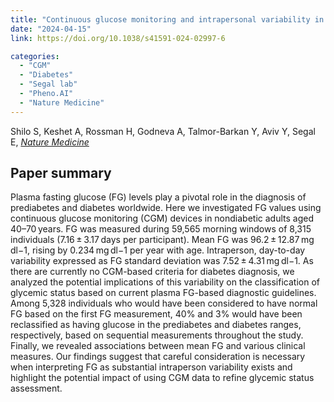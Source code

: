 ```yaml
---
title: "Continuous glucose monitoring and intrapersonal variability in fasting glucose"
date: "2024-04-15"
link: https://doi.org/10.1038/s41591-024-02997-6

categories:
  - "CGM"
  - "Diabetes"
  - "Segal lab"
  - "Pheno.AI"
  - "Nature Medicine"
---
```


Shilo S, Keshet A, Rossman H, Godneva A, Talmor-Barkan Y, Aviv Y, Segal E, [*Nature Medicine*](https://doi.org/10.1038/s41591-024-02997-6)



## Paper summary

Plasma fasting glucose (FG) levels play a pivotal role in the diagnosis of prediabetes and diabetes worldwide. Here we investigated FG values using continuous glucose monitoring (CGM) devices in nondiabetic adults aged 40–70 years. FG was measured during 59,565 morning windows of 8,315 individuals (7.16 ± 3.17 days per participant). Mean FG was 96.2 ± 12.87 mg dl−1, rising by 0.234 mg dl−1 per year with age. Intraperson, day-to-day variability expressed as FG standard deviation was 7.52 ± 4.31 mg dl−1. As there are currently no CGM-based criteria for diabetes diagnosis, we analyzed the potential implications of this variability on the classification of glycemic status based on current plasma FG-based diagnostic guidelines. Among 5,328 individuals who would have been considered to have normal FG based on the first FG measurement, 40% and 3% would have been reclassified as having glucose in the prediabetes and diabetes ranges, respectively, based on sequential measurements throughout the study. Finally, we revealed associations between mean FG and various clinical measures. Our findings suggest that careful consideration is necessary when interpreting FG as substantial intraperson variability exists and highlight the potential impact of using CGM data to refine glycemic status assessment.

<br/>